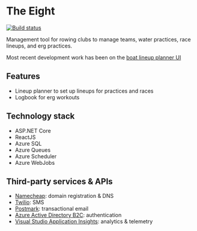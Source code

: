 # The Eight
[![Build status](https://ci.appveyor.com/api/projects/status/e70qp48brvrdyxlh?svg=true)](https://ci.appveyor.com/project/joekrie/the8)

Management tool for rowing clubs to manage teams, water practices, race lineups, and erg practices.

Most recent development work has been on the [boat lineup planner UI](js/src/app/boat-lineup-planner)

## Features
* Lineup planner to set up lineups for practices and races
* Logbook for erg workouts

## Technology stack
* ASP.NET Core
* ReactJS
* Azure SQL
* Azure Queues
* Azure Scheduler
* Azure WebJobs

## Third-party services & APIs
* [Namecheap](https://www.namecheap.com/): domain registration & DNS
* [Twilio](https://www.twilio.com/): SMS
* [Postmark](https://postmarkapp.com/): transactional email
* [Azure Active Directory B2C](https://azure.microsoft.com/en-us/services/active-directory-b2c/): authentication
* [Visual Studio Application Insights](https://azure.microsoft.com/en-us/services/application-insights/): analytics & telemetry
